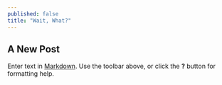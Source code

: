 ```yaml
---
published: false
title: "Wait, What?"
---
```


## A New Post

Enter text in [Markdown](http://daringfireball.net/projects/markdown/). Use the toolbar above, or click the **?** button for formatting help.
